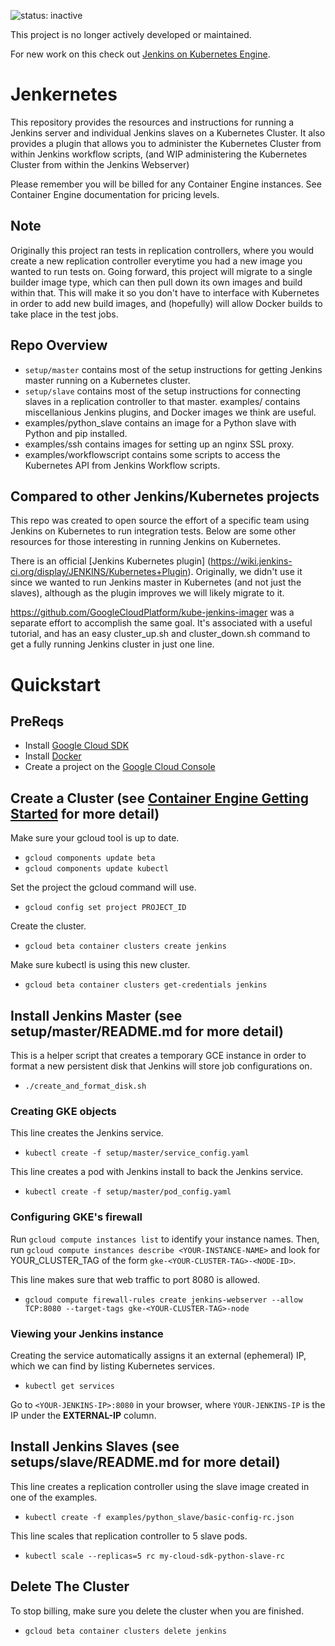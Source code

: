 ![status: inactive](https://img.shields.io/badge/status-inactive-red.svg)

This project is no longer actively developed or maintained.

For new work on this check out [Jenkins on Kubernetes Engine](https://cloud.google.com/solutions/jenkins-on-kubernetes-engine).

# Jenkernetes

This repository provides the resources and instructions for running a Jenkins server and individual Jenkins slaves on a Kubernetes Cluster. It also provides a plugin that allows you to administer the Kubernetes Cluster from within Jenkins workflow scripts, (and WIP administering the Kubernetes Cluster from within the Jenkins Webserver)

Please remember you will be billed for any Container Engine instances. See 
Container Engine documentation for pricing levels.

## Note

Originally this project ran tests in replication controllers, where you would create a new replication controller everytime you had a new image you wanted to run tests on. Going forward, this project will migrate to a single builder image type, which can then pull down its own images and build within that. This will make it so you don't have to interface with Kubernetes in order to add new build images, and (hopefully) will allow Docker builds to take place in the test jobs.

## Repo Overview

* `setup/master` contains most of the setup instructions for getting Jenkins 
master running on a Kubernetes cluster.
* `setup/slave` contains most of the setup instructions for connecting slaves in
 a replication controller to that master.
examples/ contains miscellanious Jenkins plugins, and Docker images we think are useful.
* examples/python_slave contains an image for a Python slave with Python and 
 pip installed.
* examples/ssh contains images for setting up an nginx SSL proxy.
* examples/workflowscript contains some scripts to access the Kubernetes API 
from Jenkins Workflow scripts.

## Compared to other Jenkins/Kubernetes projects

This repo was created to open source the effort of a specific team using
Jenkins on Kubernetes to run integration tests. Below are some other
resources for those interesting in running Jenkins on Kubernetes.

There is an official [Jenkins Kubernetes plugin]
(https://wiki.jenkins-ci.org/display/JENKINS/Kubernetes+Plugin). Originally, 
we didn't use it since we wanted to run Jenkins master in Kubernetes (and not
just the slaves), although as the plugin improves we will likely migrate to it.

https://github.com/GoogleCloudPlatform/kube-jenkins-imager was a separate 
effort to accomplish the same goal. It's associated with a useful tutorial, and
has an easy cluster_up.sh and cluster_down.sh command to get a fully running
Jenkins cluster in just one line.

# Quickstart

## PreReqs
 
* Install [Google Cloud SDK](https://cloud.google.com/sdk/)
* Install [Docker](https://www.docker.com/)
* Create a project on the [Google Cloud Console](https://console.developers.google.com/)

## Create a Cluster (see [Container Engine Getting Started](https://cloud.google.com/container-engine/docs/getting-started) for more detail)

Make sure your gcloud tool is up to date.
* `gcloud components update beta`
* `gcloud components update kubectl`

Set the project the gcloud command will use.

* `gcloud config set project PROJECT_ID`

Create the cluster.

* `gcloud beta container clusters create jenkins`

Make sure kubectl is using this new cluster.

* `gcloud beta container clusters get-credentials jenkins`

## Install Jenkins Master (see setup/master/README.md for more detail)

This is a helper script that creates a temporary GCE instance in order to format a new persistent disk that Jenkins will store job configurations on.

* `./create_and_format_disk.sh`

### Creating GKE objects
This line creates the Jenkins service.
* `kubectl create -f setup/master/service_config.yaml`

This line creates a pod with Jenkins install to back the Jenkins service.

* `kubectl create -f setup/master/pod_config.yaml`

### Configuring GKE's firewall
Run `gcloud compute instances list` to identify your instance names. Then, run `gcloud compute instances describe <YOUR-INSTANCE-NAME>` and look for YOUR_CLUSTER_TAG of the form `gke-<YOUR-CLUSTER-TAG>-<NODE-ID>`.		
		
This line makes sure that web traffic to port 8080 is allowed.

* `gcloud compute firewall-rules create jenkins-webserver --allow TCP:8080 --target-tags gke-<YOUR-CLUSTER-TAG>-node`		

### Viewing your Jenkins instance
Creating the service automatically assigns it an external (ephemeral) IP, which we can find by listing Kubernetes services.

* `kubectl get services`

Go to `<YOUR-JENKINS-IP>:8080` in your browser, where `YOUR-JENKINS-IP` is the IP under the **EXTERNAL-IP** column.

## Install Jenkins Slaves (see setups/slave/README.md for more detail)

This line creates a replication controller using the slave image created in one of the examples.

* `kubectl create -f examples/python_slave/basic-config-rc.json`

This line scales that replication controller to 5 slave pods.

* `kubectl scale --replicas=5 rc my-cloud-sdk-python-slave-rc`


## Delete The Cluster

To stop billing, make sure you delete the cluster when you are finished.

* `gcloud beta container clusters delete jenkins`

